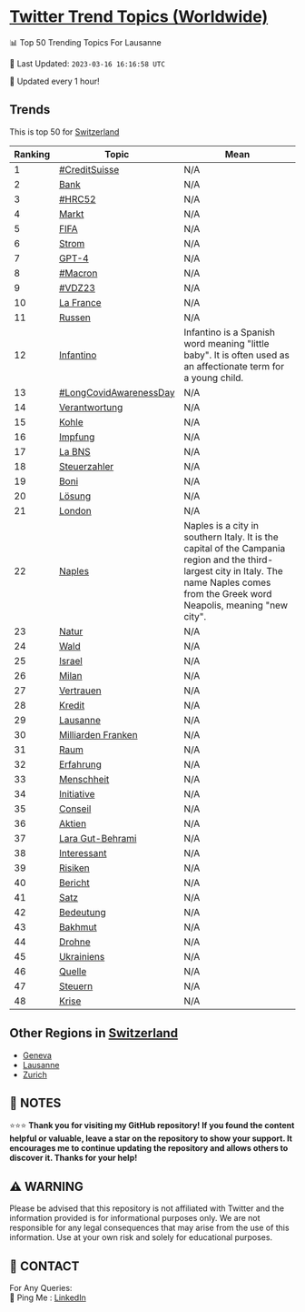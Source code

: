 [Twitter Trend Topics (Worldwide)](https://github.com/ErcinDedeoglu/Twitter-Trend-Topics)
==========


📊 Top 50 Trending Topics For Lausanne

📆 Last Updated: `2023-03-16 16:16:58 UTC`

🔧 Updated every 1 hour!


## Trends

This is top 50 for [Switzerland](</Switzerland>)

| Ranking | Topic | Mean |
| ------- | ------------ | ------------ |
| 1 | [#CreditSuisse](http://twitter.com/search?q=%23CreditSuisse) | N/A |
| 2 | [Bank](http://twitter.com/search?q=Bank) | N/A |
| 3 | [#HRC52](http://twitter.com/search?q=%23HRC52) | N/A |
| 4 | [Markt](http://twitter.com/search?q=Markt) | N/A |
| 5 | [FIFA](http://twitter.com/search?q=FIFA) | N/A |
| 6 | [Strom](http://twitter.com/search?q=Strom) | N/A |
| 7 | [GPT-4](http://twitter.com/search?q=GPT-4) | N/A |
| 8 | [#Macron](http://twitter.com/search?q=%23Macron) | N/A |
| 9 | [#VDZ23](http://twitter.com/search?q=%23VDZ23) | N/A |
| 10 | [La France](http://twitter.com/search?q=La+France) | N/A |
| 11 | [Russen](http://twitter.com/search?q=Russen) | N/A |
| 12 | [Infantino](http://twitter.com/search?q=Infantino) | Infantino is a Spanish word meaning "little baby". It is often used as an affectionate term for a young child. |
| 13 | [#LongCovidAwarenessDay](http://twitter.com/search?q=%23LongCovidAwarenessDay) | N/A |
| 14 | [Verantwortung](http://twitter.com/search?q=Verantwortung) | N/A |
| 15 | [Kohle](http://twitter.com/search?q=Kohle) | N/A |
| 16 | [Impfung](http://twitter.com/search?q=Impfung) | N/A |
| 17 | [La BNS](http://twitter.com/search?q=La+BNS) | N/A |
| 18 | [Steuerzahler](http://twitter.com/search?q=Steuerzahler) | N/A |
| 19 | [Boni](http://twitter.com/search?q=Boni) | N/A |
| 20 | [Lösung](http://twitter.com/search?q=L%c3%b6sung) | N/A |
| 21 | [London](http://twitter.com/search?q=London) | N/A |
| 22 | [Naples](http://twitter.com/search?q=Naples) | Naples is a city in southern Italy. It is the capital of the Campania region and the third-largest city in Italy. The name Naples comes from the Greek word Neapolis, meaning "new city". |
| 23 | [Natur](http://twitter.com/search?q=Natur) | N/A |
| 24 | [Wald](http://twitter.com/search?q=Wald) | N/A |
| 25 | [Israel](http://twitter.com/search?q=Israel) | N/A |
| 26 | [Milan](http://twitter.com/search?q=Milan) | N/A |
| 27 | [Vertrauen](http://twitter.com/search?q=Vertrauen) | N/A |
| 28 | [Kredit](http://twitter.com/search?q=Kredit) | N/A |
| 29 | [Lausanne](http://twitter.com/search?q=Lausanne) | N/A |
| 30 | [Milliarden Franken](http://twitter.com/search?q=Milliarden+Franken) | N/A |
| 31 | [Raum](http://twitter.com/search?q=Raum) | N/A |
| 32 | [Erfahrung](http://twitter.com/search?q=Erfahrung) | N/A |
| 33 | [Menschheit](http://twitter.com/search?q=Menschheit) | N/A |
| 34 | [Initiative](http://twitter.com/search?q=Initiative) | N/A |
| 35 | [Conseil](http://twitter.com/search?q=Conseil) | N/A |
| 36 | [Aktien](http://twitter.com/search?q=Aktien) | N/A |
| 37 | [Lara Gut-Behrami](http://twitter.com/search?q=Lara+Gut-Behrami) | N/A |
| 38 | [Interessant](http://twitter.com/search?q=Interessant) | N/A |
| 39 | [Risiken](http://twitter.com/search?q=Risiken) | N/A |
| 40 | [Bericht](http://twitter.com/search?q=Bericht) | N/A |
| 41 | [Satz](http://twitter.com/search?q=Satz) | N/A |
| 42 | [Bedeutung](http://twitter.com/search?q=Bedeutung) | N/A |
| 43 | [Bakhmut](http://twitter.com/search?q=Bakhmut) | N/A |
| 44 | [Drohne](http://twitter.com/search?q=Drohne) | N/A |
| 45 | [Ukrainiens](http://twitter.com/search?q=Ukrainiens) | N/A |
| 46 | [Quelle](http://twitter.com/search?q=Quelle) | N/A |
| 47 | [Steuern](http://twitter.com/search?q=Steuern) | N/A |
| 48 | [Krise](http://twitter.com/search?q=Krise) | N/A |



## Other Regions in [Switzerland](</Switzerland>)

* [Geneva](</Switzerland/Geneva.md>)
* [Lausanne](</Switzerland/Lausanne.md>)
* [Zurich](</Switzerland/Zurich.md>)



## 📝 NOTES

⭐⭐⭐ **Thank you for visiting my GitHub repository! If you found the content helpful or valuable, leave a star on the repository to show your support. It encourages me to continue updating the repository and allows others to discover it. Thanks for your help!**


## ⚠️ WARNING

Please be advised that this repository is not affiliated with Twitter and the information provided is for informational purposes only. We are not responsible for any legal consequences that may arise from the use of this information. Use at your own risk and solely for educational purposes.


## 📨 CONTACT

 For Any Queries:  
            🏓 Ping Me : [LinkedIn](https://www.linkedin.com/in/ercindedeoglu/)
